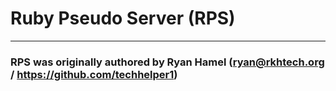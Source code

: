 # Ruby Pseudo Server (RPS)
---

### RPS was originally authored by Ryan Hamel (ryan@rkhtech.org / https://github.com/techhelper1)
